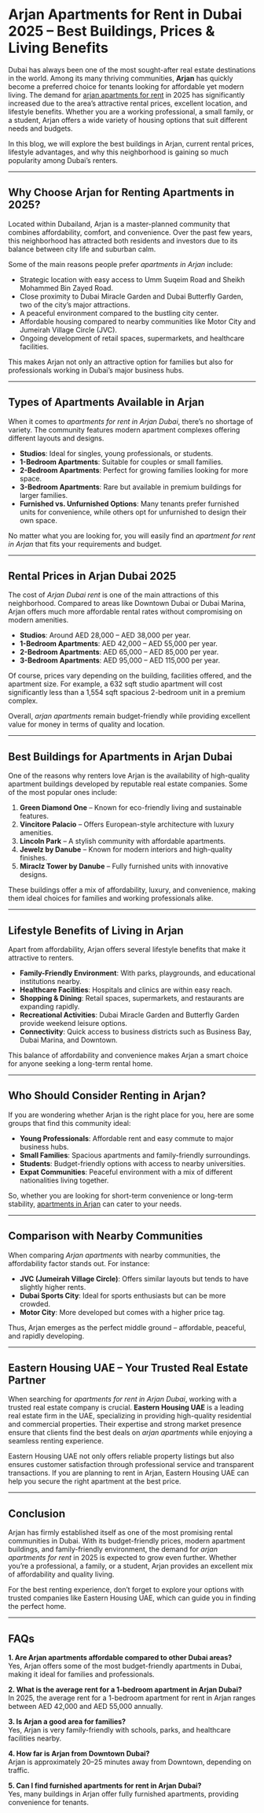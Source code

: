 # Arjan Apartments for Rent in Dubai 2025 – Best Buildings, Prices & Living Benefits

Dubai has always been one of the most sought-after real estate destinations in the world. Among its many thriving communities, **Arjan** has quickly become a preferred choice for tenants looking for affordable yet modern living. The demand for [arjan apartments for rent](https://easternhousing.ae/property-type/apartments-for-rent-arjan/) in 2025 has significantly increased due to the area’s attractive rental prices, excellent location, and lifestyle benefits. Whether you are a working professional, a small family, or a student, Arjan offers a wide variety of housing options that suit different needs and budgets.

In this blog, we will explore the best buildings in Arjan, current rental prices, lifestyle advantages, and why this neighborhood is gaining so much popularity among Dubai’s renters.

---

## Why Choose Arjan for Renting Apartments in 2025?

Located within Dubailand, Arjan is a master-planned community that combines affordability, comfort, and convenience. Over the past few years, this neighborhood has attracted both residents and investors due to its balance between city life and suburban calm.

Some of the main reasons people prefer *apartments in Arjan* include:  
- Strategic location with easy access to Umm Suqeim Road and Sheikh Mohammed Bin Zayed Road.  
- Close proximity to Dubai Miracle Garden and Dubai Butterfly Garden, two of the city’s major attractions.  
- A peaceful environment compared to the bustling city center.  
- Affordable housing compared to nearby communities like Motor City and Jumeirah Village Circle (JVC).  
- Ongoing development of retail spaces, supermarkets, and healthcare facilities.  

This makes Arjan not only an attractive option for families but also for professionals working in Dubai’s major business hubs.

---

## Types of Apartments Available in Arjan

When it comes to *apartments for rent in Arjan Dubai*, there’s no shortage of variety. The community features modern apartment complexes offering different layouts and designs.

- **Studios**: Ideal for singles, young professionals, or students.  
- **1-Bedroom Apartments**: Suitable for couples or small families.  
- **2-Bedroom Apartments**: Perfect for growing families looking for more space.  
- **3-Bedroom Apartments**: Rare but available in premium buildings for larger families.  
- **Furnished vs. Unfurnished Options**: Many tenants prefer furnished units for convenience, while others opt for unfurnished to design their own space.  

No matter what you are looking for, you will easily find an *apartment for rent in Arjan* that fits your requirements and budget.

---

## Rental Prices in Arjan Dubai 2025

The cost of *Arjan Dubai rent* is one of the main attractions of this neighborhood. Compared to areas like Downtown Dubai or Dubai Marina, Arjan offers much more affordable rental rates without compromising on modern amenities.

- **Studios**: Around AED 28,000 – AED 38,000 per year.  
- **1-Bedroom Apartments**: AED 42,000 – AED 55,000 per year.  
- **2-Bedroom Apartments**: AED 65,000 – AED 85,000 per year.  
- **3-Bedroom Apartments**: AED 95,000 – AED 115,000 per year.  

Of course, prices vary depending on the building, facilities offered, and the apartment size. For example, a 632 sqft studio apartment will cost significantly less than a 1,554 sqft spacious 2-bedroom unit in a premium complex.

Overall, *arjan apartments* remain budget-friendly while providing excellent value for money in terms of quality and location.

---

## Best Buildings for Apartments in Arjan Dubai

One of the reasons why renters love Arjan is the availability of high-quality apartment buildings developed by reputable real estate companies. Some of the most popular ones include:

1. **Green Diamond One** – Known for eco-friendly living and sustainable features.  
2. **Vincitore Palacio** – Offers European-style architecture with luxury amenities.  
3. **Lincoln Park** – A stylish community with affordable apartments.  
4. **Jewelz by Danube** – Known for modern interiors and high-quality finishes.  
5. **Miraclz Tower by Danube** – Fully furnished units with innovative designs.  

These buildings offer a mix of affordability, luxury, and convenience, making them ideal choices for families and working professionals alike.

---

## Lifestyle Benefits of Living in Arjan

Apart from affordability, Arjan offers several lifestyle benefits that make it attractive to renters.

- **Family-Friendly Environment**: With parks, playgrounds, and educational institutions nearby.  
- **Healthcare Facilities**: Hospitals and clinics are within easy reach.  
- **Shopping & Dining**: Retail spaces, supermarkets, and restaurants are expanding rapidly.  
- **Recreational Activities**: Dubai Miracle Garden and Butterfly Garden provide weekend leisure options.  
- **Connectivity**: Quick access to business districts such as Business Bay, Dubai Marina, and Downtown.  

This balance of affordability and convenience makes Arjan a smart choice for anyone seeking a long-term rental home.

---

## Who Should Consider Renting in Arjan?

If you are wondering whether Arjan is the right place for you, here are some groups that find this community ideal:

- **Young Professionals**: Affordable rent and easy commute to major business hubs.  
- **Small Families**: Spacious apartments and family-friendly surroundings.  
- **Students**: Budget-friendly options with access to nearby universities.  
- **Expat Communities**: Peaceful environment with a mix of different nationalities living together.  

So, whether you are looking for short-term convenience or long-term stability, [apartments in Arjan](https://easternhousing.ae/property-type/apartments-for-rent-arjan/) can cater to your needs.

---

## Comparison with Nearby Communities

When comparing *Arjan apartments* with nearby communities, the affordability factor stands out. For instance:

- **JVC (Jumeirah Village Circle)**: Offers similar layouts but tends to have slightly higher rents.  
- **Dubai Sports City**: Ideal for sports enthusiasts but can be more crowded.  
- **Motor City**: More developed but comes with a higher price tag.  

Thus, Arjan emerges as the perfect middle ground – affordable, peaceful, and rapidly developing.

---

## Eastern Housing UAE – Your Trusted Real Estate Partner

When searching for *apartments for rent in Arjan Dubai*, working with a trusted real estate company is crucial. **Eastern Housing UAE** is a leading real estate firm in the UAE, specializing in providing high-quality residential and commercial properties. Their expertise and strong market presence ensure that clients find the best deals on *arjan apartments* while enjoying a seamless renting experience.

Eastern Housing UAE not only offers reliable property listings but also ensures customer satisfaction through professional service and transparent transactions. If you are planning to rent in Arjan, Eastern Housing UAE can help you secure the right apartment at the best price.

---

## Conclusion

Arjan has firmly established itself as one of the most promising rental communities in Dubai. With its budget-friendly prices, modern apartment buildings, and family-friendly environment, the demand for *arjan apartments for rent* in 2025 is expected to grow even further. Whether you’re a professional, a family, or a student, Arjan provides an excellent mix of affordability and quality living.

For the best renting experience, don’t forget to explore your options with trusted companies like Eastern Housing UAE, which can guide you in finding the perfect home.

---

## FAQs

**1. Are Arjan apartments affordable compared to other Dubai areas?**  
Yes, Arjan offers some of the most budget-friendly apartments in Dubai, making it ideal for families and professionals.

**2. What is the average rent for a 1-bedroom apartment in Arjan Dubai?**  
In 2025, the average rent for a 1-bedroom apartment for rent in Arjan ranges between AED 42,000 and AED 55,000 annually.

**3. Is Arjan a good area for families?**  
Yes, Arjan is very family-friendly with schools, parks, and healthcare facilities nearby.

**4. How far is Arjan from Downtown Dubai?**  
Arjan is approximately 20–25 minutes away from Downtown, depending on traffic.

**5. Can I find furnished apartments for rent in Arjan Dubai?**  
Yes, many buildings in Arjan offer fully furnished apartments, providing convenience for tenants.
